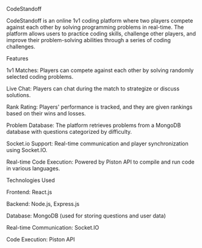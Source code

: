 CodeStandoff

CodeStandoff is an online 1v1 coding platform where two players compete against each other by solving programming problems in real-time. The platform allows users to practice coding skills, challenge other players, and improve their problem-solving abilities through a series of coding challenges.

Features

1v1 Matches: Players can compete against each other by solving randomly selected coding problems.

Live Chat: Players can chat during the match to strategize or discuss solutions.

Rank Rating: Players' performance is tracked, and they are given rankings based on their wins and losses.

Problem Database: The platform retrieves problems from a MongoDB database with questions categorized by difficulty.

Socket.io Support: Real-time communication and player synchronization using Socket.IO.

Real-time Code Execution: Powered by Piston API to compile and run code in various languages.

Technologies Used

Frontend: React.js

Backend: Node.js, Express.js

Database: MongoDB (used for storing questions and user data)

Real-time Communication: Socket.IO

Code Execution: Piston API


